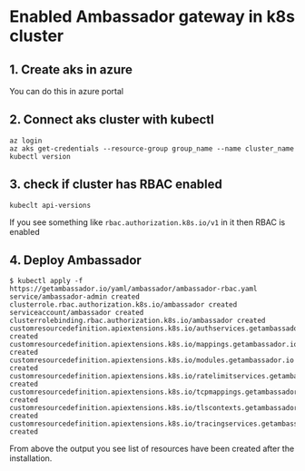 # Enabled Ambassador gateway in k8s cluster
## 1. Create aks in azure
You can do this in azure portal

## 2. Connect aks cluster with kubectl
```
az login
az aks get-credentials --resource-group group_name --name cluster_name
kubectl version
```

## 3. check if cluster has RBAC enabled
```
kubeclt api-versions
```

If you see something like `rbac.authorization.k8s.io/v1` in it then RBAC is enabled

## 4. Deploy Ambassador
```
$ kubectl apply -f https://getambassador.io/yaml/ambassador/ambassador-rbac.yaml
service/ambassador-admin created
clusterrole.rbac.authorization.k8s.io/ambassador created
serviceaccount/ambassador created
clusterrolebinding.rbac.authorization.k8s.io/ambassador created
customresourcedefinition.apiextensions.k8s.io/authservices.getambassador.io created
customresourcedefinition.apiextensions.k8s.io/mappings.getambassador.io created
customresourcedefinition.apiextensions.k8s.io/modules.getambassador.io created
customresourcedefinition.apiextensions.k8s.io/ratelimitservices.getambassador.io created
customresourcedefinition.apiextensions.k8s.io/tcpmappings.getambassador.io created
customresourcedefinition.apiextensions.k8s.io/tlscontexts.getambassador.io created
customresourcedefinition.apiextensions.k8s.io/tracingservices.getambassador.io created
```

From above the output you see list of resources have been created after the installation.


